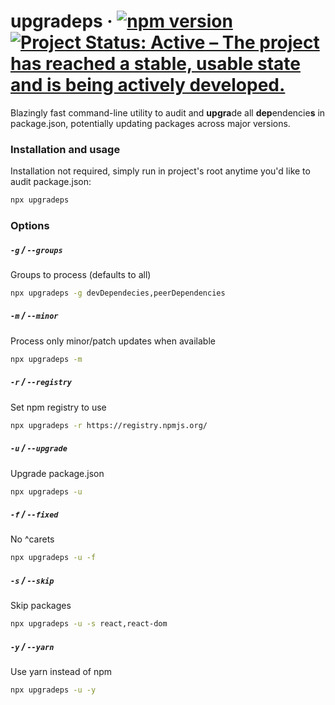 # upgradeps &middot; [![npm version](https://badge.fury.io/js/upgradeps.svg)](https://www.npmjs.com/package/upgradeps)&nbsp;[![Project Status: Active – The project has reached a stable, usable state and is being actively developed.](https://www.repostatus.org/badges/latest/active.svg)](https://www.repostatus.org/#active)

Blazingly fast command-line utility to audit and **upgra**de all **dep**endencie**s** in package.json, potentially updating packages across major versions.

### Installation and usage

Installation not required, simply run in project's root anytime you'd like to audit package.json:

```sh
npx upgradeps
```

### Options

##### `-g` / `--groups`

Groups to process (defaults to all)

```sh
npx upgradeps -g devDependecies,peerDependencies
```

##### `-m` / `--minor`

Process only minor/patch updates when available

```sh
npx upgradeps -m
```

##### `-r` / `--registry`

Set npm registry to use

```sh
npx upgradeps -r https://registry.npmjs.org/
```

##### `-u` / `--upgrade`

Upgrade package.json

```sh
npx upgradeps -u
```

##### `-f` / `--fixed`

No ^carets

```sh
npx upgradeps -u -f
```

##### `-s` / `--skip`

Skip packages

```sh
npx upgradeps -u -s react,react-dom
```

##### `-y` / `--yarn`

Use yarn instead of npm

```sh
npx upgradeps -u -y
```
